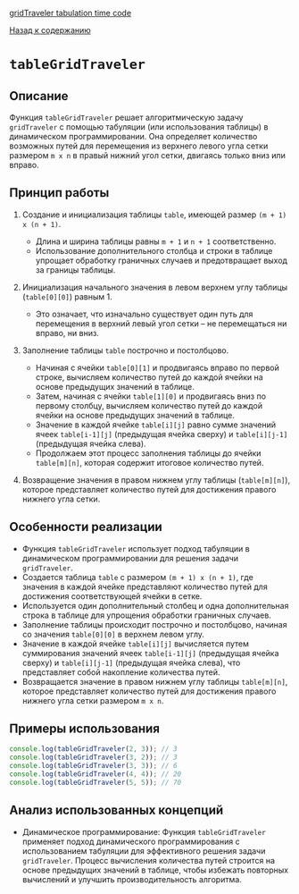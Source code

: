 [gridTraveler tabulation time code](https://www.youtube.com/watch?v=oBt53YbR9Kk&t=12137s)

[Назад к содержанию](../README.md)

# `tableGridTraveler`

## Описание

Функция `tableGridTraveler` решает алгоритмическую задачу `gridTraveler` с помощью табуляции (или использования таблицы) в динамическом программировании. Она определяет количество возможных путей для перемещения из верхнего левого угла сетки размером `m x n` в правый нижний угол сетки, двигаясь только вниз или вправо.

## Принцип работы

1. Создание и инициализация таблицы `table`, имеющей размер `(m + 1) x (n + 1)`.
    - Длина и ширина таблицы равны `m + 1` и `n + 1` соответственно.
    - Использование дополнительного столбца и строки в таблице упрощает обработку граничных случаев и предотвращает выход за границы таблицы.

2. Инициализация начального значения в левом верхнем углу таблицы (`table[0][0]`) равным 1.
    - Это означает, что изначально существует один путь для перемещения в верхний левый угол сетки – не перемещаться ни вправо, ни вниз.

3. Заполнение таблицы `table` построчно и постолбцово.
    - Начиная с ячейки `table[0][1]` и продвигаясь вправо по первой строке, вычисляем количество путей до каждой ячейки на основе предыдущих значений в таблице.
    - Затем, начиная с ячейки `table[1][0]` и продвигаясь вниз по первому столбцу, вычисляем количество путей до каждой ячейки на основе предыдущих значений в таблице.
    - Значение в каждой ячейке `table[i][j]` равно сумме значений ячеек `table[i-1][j]` (предыдущая ячейка сверху) и `table[i][j-1]` (предыдущая ячейка слева).
    - Продолжаем этот процесс заполнения таблицы до ячейки `table[m][n]`, которая содержит итоговое количество путей.

4. Возвращение значения в правом нижнем углу таблицы (`table[m][n]`), которое представляет количество путей для достижения правого нижнего угла сетки.

## Особенности реализации

- Функция `tableGridTraveler` использует подход табуляции в динамическом программировании для решения задачи `gridTraveler`.
- Создается таблица `table` с размером `(m + 1) x (n + 1)`, где значения в каждой ячейке представляют количество путей для достижения соответствующей ячейки в сетке.
- Используется один дополнительный столбец и одна дополнительная строка в таблице для упрощения обработки граничных случаев.
- Заполнение таблицы происходит построчно и постолбцово, начиная со значения `table[0][0]` в верхнем левом углу.
- Значение в каждой ячейке `table[i][j]` вычисляется путем суммирования значений ячеек `table[i-1][j]` (предыдущая ячейка сверху) и `table[i][j-1]` (предыдущая ячейка слева), что представляет собой накопление количества путей.
- Возвращается значение в правом нижнем углу таблицы `table[m][n]`, которое представляет количество путей для достижения правого нижнего угла сетки размером `m x n`.

## Примеры использования

```javascript
console.log(tableGridTraveler(2, 3)); // 3
console.log(tableGridTraveler(3, 2)); // 3
console.log(tableGridTraveler(3, 3)); // 6
console.log(tableGridTraveler(4, 4)); // 20
console.log(tableGridTraveler(5, 5)); // 70
```

## Анализ использованных концепций

- Динамическое программирование: Функция `tableGridTraveler` применяет подход динамического программирования с использованием табуляции для эффективного решения задачи `gridTraveler`. Процесс вычисления количества путей строится на основе предыдущих значений в таблице, чтобы избежать повторных вычислений и улучшить производительность алгоритма.
